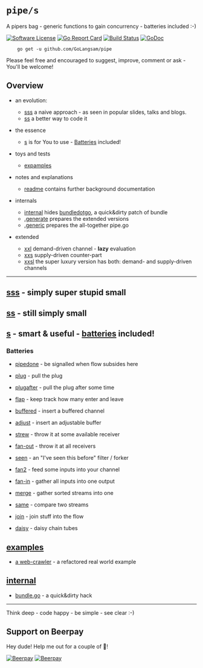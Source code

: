 # `pipe/s`
A pipers bag - generic functions to gain concurrency - batteries included :-)

[![Software License](https://img.shields.io/badge/license-MIT-brightgreen.svg?style=flat-square)](LICENSE.md)
[![Go Report Card](https://goreportcard.com/badge/github.com/GoLangsam/pipe)](https://goreportcard.com/report/github.com/GoLangsam/pipe)
[![Build Status](https://travis-ci.org/GoLangsam/pipe.svg?branch=master)](https://travis-ci.org/GoLangsam/pipe)
[![GoDoc](https://godoc.org/github.com/GoLangsam/pipe?status.svg)](https://godoc.org/github.com/GoLangsam/pipe)


```
    go get -u github.com/GoLangsam/pipe
```

Please feel free and encouraged to suggest, improve, comment or ask - You'll be welcome!

## Overview

- an evolution:
	- [sss](sss.naive/) a naive approach - as seen in popular slides, talks and blogs.
	- [ss](ss.notyet/) a better way to code it

- the essence
	- [s](s/) is for You to use - [Batteries](#batteries) included!

- toys and tests
	- [expamples](expamples/)

- notes and explanations
	- [readme](readme/) contains further background documentation 

- internals
	- [internal](internal/) hides [bundledotgo](internal/cmd/bundledotgo), a quick&dirty patch of bundle
	- [.generate](.generate/) prepares the extended versions
	- [.generic](.generic/) prepares the all-together pipe.go

- extended
	- [xxl](xxl/) demand-driven channel - **lazy** evaluation
	- [xxs](xxs/) supply-driven counter-part
	- [xxsl](xsl/) the super luxury version has both: demand- and supply-driven channels

---

## [sss](sss.naive/) - simply super stupid small


## [ss](ss.notyet/) - still simply small


## [s](s/) - smart & useful - [batteries](#batteries) included!


### Batteries

- [pipedone](s/pipedone/)	- be signalled when flow subsides here
- [plug](s/plug/)	- pull the plug
- [plugafter](s/plugafter/) - pull the plug after some time
- [flap](s/flap/)	- keep track how many enter and leave
- [buffered](s/buffered/)	- insert a buffered channel

- [adjust](s/adjust/)	- insert an adjustable buffer 

- [strew](s/strew/)	- throw it at some available receiver
- [fan-out](s/fan-out/)	- throw it at all receivers

- [seen](s/seen/)	- an "I've seen this before" filter / forker

- [fan2](s/fan2/)	- feed some inputs into your channel
- [fan-in](s/fan-in/)	- gather all inputs into one output

- [merge](s/merge/)	- gather sorted streams into one
- [same](s/same/)	- compare two streams

- [join](s/join/)	- join stuff into the flow

- [daisy](s/daisy/)	- daisy chain tubes


## [examples](examples/)

- [a web-crawler](examples/httpsyet/) - a refactored real world example

## [internal](internal/)

- [bundle.go](internal/cmd/bundledotgo/) - a quick&dirty hack

---
Think deep - code happy - be simple - see clear :-)
## Support on Beerpay
Hey dude! Help me out for a couple of :beers:!

[![Beerpay](https://beerpay.io/GoLangsam/pipe/badge.svg?style=beer-square)](https://beerpay.io/GoLangsam/pipe)  [![Beerpay](https://beerpay.io/GoLangsam/pipe/make-wish.svg?style=flat-square)](https://beerpay.io/GoLangsam/pipe?focus=wish)